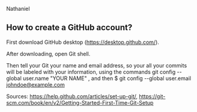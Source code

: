 Nathaniel

## How to create a GitHub account?

First download GitHub desktop (https://desktop.github.com/).

After downloading, open Git shell.

Then tell your Git your name and email address, so your all your commits will be labeled with your information, using the commands git config --global user.name "YOUR NAME" , and then $ git config --global user.email johndoe@example.com


Sources: https://help.github.com/articles/set-up-git/, https://git-scm.com/book/en/v2/Getting-Started-First-Time-Git-Setup

